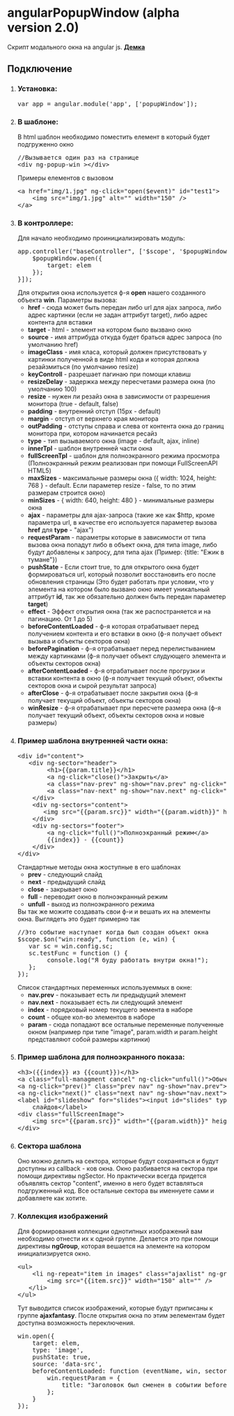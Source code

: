 angularPopupWindow (alpha version 2.0)
==================

Скрипт модального окна на angular js.
<b><a href="http://angular.demosite.pro/popup/" target="_blank">Демка</b></a>
<h2>Подключение</h2>
<ol>
    <li>
        <h3>Установка:</h3>
        <pre>var app = angular.module('app', ['popupWindow']);</pre>
    </li>
    <li>
        <h3>В шаблоне:</h3>
        В html шаблон необходимо поместить елемент в который будет подгруженно окно
        <pre>
//Вызывается один раз на странице
&lt;div ng-popup-win &gt;&lt;/div&gt;
</pre>
        Примеры елементов с вызовом
        <pre>
&lt;a href="img/1.jpg" ng-click="open($event)" id="test1"&gt;
    &lt;img src="img/1.jpg" alt="" width="150" /&gt;
&lt;/a&gt;
</pre>
    </li>
    <li>
        <h3>В контроллере:</h3>
        Для начало необходимо проинициализировать модуль:
        <pre>
app.controller("baseController", ['$scope', '$popupWindow', function ($scope, $popupWindow) {
    $popupWindow.open({
        target: elem
    });
}]);
</pre>
        Для открытия окна используется ф-я <b>open</b> нашего созданного объекта <b>win</b>. Параметры вызова:
        <ul>
            <li>
                <b>href</b> - сюда  может быть передан либо url для ajax запроса, либо адрес картинки (если не задан аттрибут target),
                либо адрес контента для вставки
            </li>
            <li>
                <b>target</b> - html - элемент на котором было вызвано окно
            </li>
            <li>
                <b>source</b> - имя аттрибуда откуда будет браться адрес запроса (по умолчанию href)
            </li>
            <li>
                <b>imageClass</b> - имя класа, который должен присутствовать у картинки полученной в виде html кода и которая должна резайзмиться (по умолчанию resize)
            </li>
            <li>
                <b>keyControll</b> - разрешает пагинаю при помощи клавиш
            </li>
            <li>
                <b>resizeDelay</b> - задержка между пересчетами размера окна (по умолчанию 100)
            </li>
            <li>
                <b>resize</b> - нужен ли резайз окна в зависимости от разрешения монитора (true - default, false)
            </li>
            <li>
                <b>padding</b> - внутренний отступ (15px - default)
            </li>
            <li>
                <b>margin</b> - отступ от верхнего края монитора
            </li>
            <li>
                <b>outPadding</b> - отступы справа и слева от контента окна до границ монитора при, котором начинается ресайз
            </li>
            <li>
                <b>type</b> - тип вызываемого окна (image - default, ajax, inline)
            </li>
            <li>
                <b>innerTpl</b> - шаблон внутренней части окна
            </li>
            <li>
                <b>fullScreenTpl</b> - шаблон для полноэкранного режима просмотра (Полноэкранный режим реализован при помощи FullScreenAPI HTML5)
            </li>
            <li>
                <b>maxSizes</b> - максимальные размеры окна ({
                                width: 1024,
                                height: 768
                                } - default. Если параметер resize - false, то по этим размерам строится окно)
            </li>
            <li>
                <b>minSizes</b> - {
                                width: 640,
                                height: 480
                                } - минимальные размеры окна
            </li>
            <li>
                <b>ajax</b> - параметры для ajax-запроса (такие же как $http, кроме параметра url, в качестве его используется параметер вызова <b>href</b> для <b>type</b> - "ajax")
            </li>
            <li><b>requestParam</b> - параметры которые в зависимости от типа вызова окна попадут либо в объект
                                окна, для типа image, либо будут добавлены к запросу, для типа ajax (Пример: {title: "Ежик в
                                тумане"})
            </li>
            <li><b>pushState</b> - Если стоит true, то для открытого окна будет формироваться url, который позволит восcтановить его после обновления страницы (Это будет работать при условии,
            что у элемента на котором было вызвано окно имеет уникальный аттрибут <b>id</b>, так же обязательно должен быть передан параметер <b>target</b>)
            </li>
            <li>
               <b>effect</b> - Эффект открытия окна (так же распостраняется и на пагинацию. От 1 до 5)
            </li>
            <li><b>beforeContentLoaded</b> - ф-я которая отрабатывает перед получением контента и его вставки в окно (ф-я получает объект вызыва и объекты секторов окна)</li>
            <li><b>beforePagination</b> - ф-я отрабатывает перед перелистыванием между картинками (ф-я получает объект слудующего элемента и объекты секторов окна)</li>
            <li><b>afterContentLoaded</b> - ф-я отрабатывает после прогрузки и вставки контента в окно (ф-я получает текущий объект, объекты секторов окна и сырой результат запроса)</li>
            <li><b>afterClose</b> - ф-я отрабатывает после закрытия окна (ф-я получает текущий объект, объекты секторов окна)</li>
            <li><b>winResize</b> - ф-я отрабатывает при пересчете размера окна (ф-я получает текущий объект, объекты секторов окна и новые размеры)</li>
        </ul>
    </li>
    <li>
        <h3>Пример шаблона внутренней части окна:</h3>
        <pre>
&lt;div id="content"&gt;
   &lt;div ng-sector="header"&gt;
        &lt;h1&gt;{{param.title}}&lt;/h1&gt;
        &lt;a ng-click="close()"&gt;Закрыть&lt;/a&gt;
        &lt;a class="nav-prev" ng-show="nav.prev" ng-click="prev()"&gt;Назад&lt;/a&gt;
        &lt;a class="nav-next" ng-show="nav.next" ng-click="next()"&gt;Вперед&lt;/a&gt;
    &lt;/div&gt;
    &lt;div ng-sectors="content"&gt;
       &lt;img src="{{param.src}}" width="{{param.width}}" height="{{param.height}}" alt="" /&gt;
    &lt;/div&gt;
    &lt;div ng-sectors="footer"&gt;
        &lt;a ng-click="full()"&gt;Полноэкранный режим&lt;/a&gt;
        {{index}} - {{count}}
    &lt;/div&gt;
&lt;/div&gt;
</pre>
Стандартные методы окна жоступные в его шаблонах
    <ul>
        <li>
            <b>prev</b> - следующий слайд
        </li>
        <li>
            <b>next</b> - предыдущий слайд
        </li>
        <li>
            <b>close</b> - закрывает окно
        </li>
        <li>
            <b>full</b> - переводит окно в полноэкранный режим
        </li>
        <li>
            <b>unfull</b> - выход из полноэкранного режима
        </li>
    </ul>
    Вы так же можите создавать свои ф-и и вешать их на элементы окна. Выглядеть это будет примерно так
    <pre>
//Это событие наступает когда был создан объект окна
$scope.$on("win:ready", function (e, win) {
   var sc = win.config.sc;
   sc.testFunc = function () {
        console.log("Я буду работать внутри окна!");
   };
});
</pre>
    Список стандартных переменных используеммых в окне:
        <ul>
            <li><b>nav.prev</b> - показывает есть ли предыдущий элемент</li>
            <li><b>nav.next</b> - показывает есть ли следующий элемент</li>
            <li><b>index</b> - порядковый номер текущего эемента в наборе</li>
            <li><b>count</b> - общее кол-во элементов в наборе</li>
            <li><b>param</b> - сюда попадают все остальные переменные полученные окном (например при типе "image", param.width и param.height представляют собой размеры картинки)</li>
        </ul>
    </li>
    <li>
        <h3>Пример шаблона для полноэкранного показа:</h3>
        <pre>
&lt;h3>({{index}} из {{count}})&lt;/h3&gt;
&lt;a class="full-managment cancel" ng-click="unfull()"&gt;Обычный вид&lt;/a&gt;
&lt;a ng-click="prev()" class="prev nav" ng-show="nav.prev"&gt;Назад&lt;/a&gt;
&lt;a ng-click="next()" class="next nav" ng-show="nav.next"&gt;Вперед&lt;/a&gt;
&lt;label id="slideshow" for="slides"&gt;&lt;input id="slides" type="checkbox" ng-model="slideshow"/&gt;Показ
    слайдов&lt;/label&gt;
&lt;div class="fullScreenImage"&gt;
    &lt;img src="{{param.src}}" width="{{param.width}}" height="{{param.height}}" alt="" /&gt;
&lt;/div&gt;
</pre>
    </li>
    <li>
        <h3>Сектора шаблона</h3>
        Оно можно делить на сектора, которые будут сохраняться и будут доступны из callback - ков окна. Окно разбивается на сектора при помощи директивы
        ngSector. Но практически всегда придется объявлять сектор "content", именно в него будет вставляться подгруженный код. Все остальные сектора вы именнуете сами и добавляете
        как хотите.
    </li>
    <li>
        <h3>Коллекция изображений</h3>
        Для формирования коллекции однотипных изображений вам необходимо отнести их к одной группе. Делается это при помощи директивы <b>ngGroup</b>, которая вешается на элементе на котором
        инициализируется окно.
        <pre>
&lt;ul&gt;
    &lt;li ng-repeat="item in images" class="ajaxlist" ng-group="ajaxfantasy" ng-click="open($event)" id="img_ajax_{{item.id}}" img="{{item.id}}"&gt;
        &lt;img src="{{item.src}}" width="150" alt="" /&gt;
   &lt;/li&gt;
&lt;/ul&gt;
</pre>
Тут выводится список изображений, которые будут приписаны к группе <b>ajaxfantasy</b>. После открытия окна по этим эелементам будет доступна возможность переключения.
<pre>
win.open({
    target: elem,
    type: 'image',
    pushState: true,
    source: 'data-src',
    beforeContentLoaded: function (eventName, win, sectors) {
        win.requestParam = {
            title: "Заголовок был сменен в событии beforeContentLoaded"
        };
    }
});
</pre>
    </li>
</ol>

